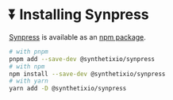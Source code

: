 # ⏬ Installing Synpress



[Synpress](https://github.com/Synthetixio/synpress) is available as an [npm package](https://www.npmjs.com/package/@synthetixio/synpress).&#x20;

```bash
# with pnpm
pnpm add --save-dev @synthetixio/synpress
# with npm
npm install --save-dev @synthetixio/synpress
# with yarn
yarn add -D @synthetixio/synpress
```

